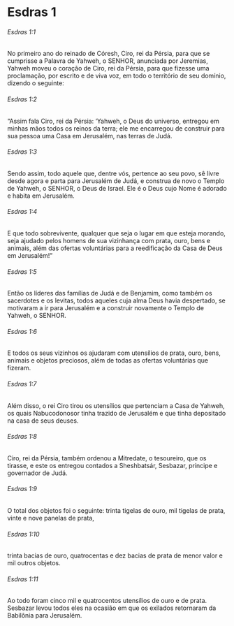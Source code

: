 # Esdras 1

###### Esdras 1:1

No primeiro ano do reinado de Córesh, Ciro, rei da Pérsia, para que se cumprisse a Palavra de Yahweh, o SENHOR, anunciada por Jeremias, Yahweh moveu o coração de Ciro, rei da Pérsia, para que fizesse uma proclamação, por escrito e de viva voz, em todo o território de seu domínio, dizendo o seguinte:

###### Esdras 1:2

“Assim fala Ciro, rei da Pérsia: ‘Yahweh, o Deus do universo, entregou em minhas mãos todos os reinos da terra; ele me encarregou de construir para sua pessoa uma Casa em Jerusalém, nas terras de Judá.

###### Esdras 1:3

Sendo assim, todo aquele que, dentre vós, pertence ao seu povo, sê livre desde agora e parta para Jerusalém de Judá, e construa de novo o Templo de Yahweh, o SENHOR, o Deus de Israel. Ele é o Deus cujo Nome é adorado e habita em Jerusalém.

###### Esdras 1:4

E que todo sobrevivente, qualquer que seja o lugar em que esteja morando, seja ajudado pelos homens de sua vizinhança com prata, ouro, bens e animais, além das ofertas voluntárias para a reedificação da Casa de Deus em Jerusalém!”

###### Esdras 1:5

Então os líderes das famílias de Judá e de Benjamim, como também os sacerdotes e os levitas, todos aqueles cuja alma Deus havia despertado, se motivaram a ir para Jerusalém e a construir novamente o Templo de Yahweh, o SENHOR.

###### Esdras 1:6

E todos os seus vizinhos os ajudaram com utensílios de prata, ouro, bens, animais e objetos preciosos, além de todas as ofertas voluntárias que fizeram.

###### Esdras 1:7

Além disso, o rei Ciro tirou os utensílios que pertenciam a Casa de Yahweh, os quais Nabucodonosor tinha trazido de Jerusalém e que tinha depositado na casa de seus deuses.

###### Esdras 1:8

Ciro, rei da Pérsia, também ordenou a Mitredate, o tesoureiro, que os tirasse, e este os entregou contados a Sheshbatsár, Sesbazar, príncipe e governador de Judá.

###### Esdras 1:9

O total dos objetos foi o seguinte: trinta tigelas de ouro, mil tigelas de prata, vinte e nove panelas de prata,

###### Esdras 1:10

trinta bacias de ouro, quatrocentas e dez bacias de prata de menor valor e mil outros objetos.

###### Esdras 1:11

Ao todo foram cinco mil e quatrocentos utensílios de ouro e de prata. Sesbazar levou todos eles na ocasião em que os exilados retornaram da Babilônia para Jerusalém.

